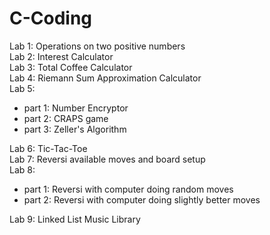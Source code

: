 # C-Coding
Lab 1: Operations on two positive numbers  
Lab 2: Interest Calculator  
Lab 3: Total Coffee Calculator   
Lab 4: Riemann Sum Approximation Calculator  
Lab 5:  
* part 1: Number Encryptor  
* part 2: CRAPS game  
* part 3: Zeller's Algorithm  


Lab 6: Tic-Tac-Toe  
Lab 7: Reversi available moves and board setup  
Lab 8:  
* part 1: Reversi with computer doing random moves  
* part 2: Reversi with computer doing slightly better moves  


Lab 9: Linked List Music Library  
